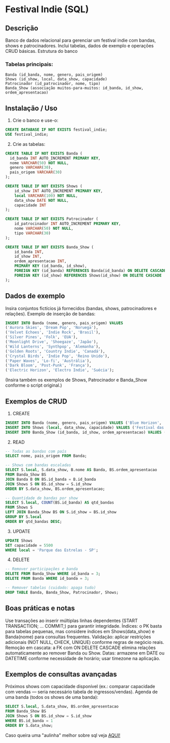 # Festival Indie (SQL)

## Descrição
Banco de dados relacional para gerenciar um festival indie com bandas, shows e patrocinadores. Inclui tabelas, dados de exemplo e operações CRUD básicas.
Estrutura do banco

### Tabelas principais:
    Banda (id_banda, nome, genero, pais_origem)
    Shows (id_show, local, data_show, capacidade)
    Patrocinador (id_patrocinador, nome, tipo)
    Banda_Show (associação muitos-para-muitos: id_banda, id_show, ordem_apresentacao)

## Instalação / Uso
  1. Crie o banco e use-o:
  
  ```sql
  CREATE DATABASE IF NOT EXISTS festival_indie;
  USE festival_indie;
  ```
  2. Crie as tabelas:
  ```sql
  CREATE TABLE IF NOT EXISTS Banda (
    id_banda INT AUTO_INCREMENT PRIMARY KEY,
    nome VARCHAR(50) NOT NULL,
    genero VARCHAR(30),
    pais_origem VARCHAR(30)
  );

  CREATE TABLE IF NOT EXISTS Shows (
      id_show INT AUTO_INCREMENT PRIMARY KEY,
      local VARCHAR(100) NOT NULL,
      data_show DATE NOT NULL,
      capacidade INT
  );

  CREATE TABLE IF NOT EXISTS Patrocinador (
      id_patrocinador INT AUTO_INCREMENT PRIMARY KEY,
      nome VARCHAR(50) NOT NULL,
      tipo VARCHAR(30)
  );

  CREATE TABLE IF NOT EXISTS Banda_Show (
      id_banda INT,
      id_show INT,
      ordem_apresentacao INT,
      PRIMARY KEY (id_banda, id_show),
      FOREIGN KEY (id_banda) REFERENCES Banda(id_banda) ON DELETE CASCADE,
      FOREIGN KEY (id_show) REFERENCES Shows(id_show) ON DELETE CASCADE
  );
  ```

  ## Dados de exemplo
Insira conjuntos fictícios já fornecidos (bandas, shows, patrocinadores e relações). Exemplo de inserção de bandas:
```sql
INSERT INTO Banda (nome, genero, pais_origem) VALUES
('Aurora Skies', 'Dream Pop', 'Noruega'),
('Velvet Echoes', 'Indie Rock', 'Brasil'),
('Silver Pines', 'Folk', 'EUA'),
('Moonlight Drive', 'Shoegaze', 'Japão'),
('Wild Lanterns', 'Synthpop', 'Alemanha'),
('Golden Roots', 'Country Indie', 'Canadá'),
('Crystal Birds', 'Indie Pop', 'Reino Unido'),
('Paper Waves', 'Lo-fi', 'Austrália'),
('Dark Bloom', 'Post-Punk', 'França'),
('Electric Horizon', 'Electro Indie', 'Suécia');
```
(Insira também os exemplos de Shows, Patrocinador e Banda_Show conforme o script original.)

## Exemplos de CRUD

1. CREATE
```sql
INSERT INTO Banda (nome, genero, pais_origem) VALUES ('Blue Horizon', 'Indie Rock', 'EUA');
INSERT INTO Shows (local, data_show, capacidade) VALUES ('Festival das Estrelas - RJ', '2025-12-22', 4000);
INSERT INTO Banda_Show (id_banda, id_show, ordem_apresentacao) VALUES (11, 11, 1);
```

2. READ
```sql
-- Todas as bandas com país
SELECT nome, pais_origem FROM Banda;

-- Shows com bandas escaladas
SELECT S.local, S.data_show, B.nome AS Banda, BS.ordem_apresentacao
FROM Banda_Show BS
JOIN Banda B ON BS.id_banda = B.id_banda
JOIN Shows S ON BS.id_show = S.id_show
ORDER BY S.data_show, BS.ordem_apresentacao;

-- Quantidade de bandas por show
SELECT S.local, COUNT(BS.id_banda) AS qtd_bandas
FROM Shows S
LEFT JOIN Banda_Show BS ON S.id_show = BS.id_show
GROUP BY S.local
ORDER BY qtd_bandas DESC;
```

3. UPDATE
```sql
UPDATE Shows
SET capacidade = 5500
WHERE local = 'Parque das Estrelas - SP';
```

4. DELETE
```sql
-- Remover participações e banda
DELETE FROM Banda_Show WHERE id_banda = 3;
DELETE FROM Banda WHERE id_banda = 3;

-- Remover tabelas (cuidado: apaga tudo)
DROP TABLE Banda, Banda_Show, Patrocinador, Shows;
```

## Boas práticas e notas
  Use transações ao inserir múltiplas linhas dependentes (START TRANSACTION; ... COMMIT;) para garantir integridade.
  Índices: o PK basta para tabelas pequenas, mas considere índices em Shows(data_show) e Banda(nome) para consultas frequentes.
  Validação: aplicar restrições adicionais (NOT NULL, CHECK, UNIQUE) conforme regras de negócio reais.
  Remoção em cascata: a FK com ON DELETE CASCADE elimina relações automaticamente ao remover Banda ou Show.
  Datas: armazene em DATE ou DATETIME conforme necessidade de horário; usar timezone na aplicação.

## Exemplos de consultas avançadas
  Próximos shows com capacidade disponível (ex.: comparar capacidade com vendas — seria necessário tabela de ingressos/vendas).
  Agenda de uma banda (todos os shows de uma banda):

  ```sql
  SELECT S.local, S.data_show, BS.ordem_apresentacao
  FROM Banda_Show BS
  JOIN Shows S ON BS.id_show = S.id_show
  WHERE BS.id_banda = 1
  ORDER BY S.data_show;
  ```

  Caso queira uma "aulinha" melhor sobre sql veja [AQUI!](./Aulinha.md)





